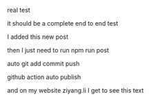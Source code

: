 real test

it should be a complete end to end test

I added this new post

then I just need to run npm run post

auto git add commit push

github action auto publish

and on my website ziyang.li I get to see this text